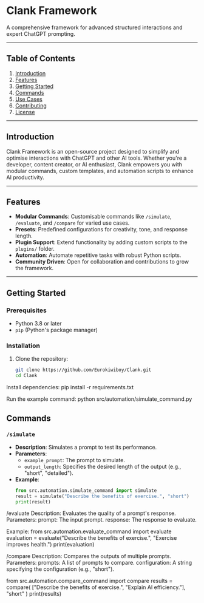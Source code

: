 # Clank Framework
A comprehensive framework for advanced structured interactions and expert ChatGPT prompting.

---

## Table of Contents
1. [Introduction](#introduction)
2. [Features](#features)
3. [Getting Started](#getting-started)
4. [Commands](#commands)
5. [Use Cases](#use-cases)
6. [Contributing](#contributing)
7. [License](#license)

---

## Introduction
Clank Framework is an open-source project designed to simplify and optimise interactions with ChatGPT and other AI tools. Whether you're a developer, content creator, or AI enthusiast, Clank empowers you with modular commands, custom templates, and automation scripts to enhance AI productivity.

---

## Features
- **Modular Commands**: Customisable commands like `/simulate`, `/evaluate`, and `/compare` for varied use cases.
- **Presets**: Predefined configurations for creativity, tone, and response length.
- **Plugin Support**: Extend functionality by adding custom scripts to the `plugins/` folder.
- **Automation**: Automate repetitive tasks with robust Python scripts.
- **Community Driven**: Open for collaboration and contributions to grow the framework.

---

## Getting Started
### Prerequisites
- Python 3.8 or later
- `pip` (Python's package manager)

### Installation
1. Clone the repository:
   ```bash
   git clone https://github.com/Eurokiwiboy/Clank.git
   cd Clank
Install dependencies:
pip install -r requirements.txt

Run the example command:
python src/automation/simulate_command.py


## Commands
### `/simulate`
- **Description**: Simulates a prompt to test its performance.
- **Parameters**: 
  - `example_prompt`: The prompt to simulate.
  - `output_length`: Specifies the desired length of the output (e.g., "short", "detailed").
- **Example**:
  ```python
  from src.automation.simulate_command import simulate
  result = simulate("Describe the benefits of exercise.", "short")
  print(result)

/evaluate
Description: Evaluates the quality of a prompt's response.
Parameters:
prompt: The input prompt.
response: The response to evaluate.

Example:
from src.automation.evaluate_command import evaluate
evaluation = evaluate("Describe the benefits of exercise.", "Exercise improves health.")
print(evaluation)

/compare
Description: Compares the outputs of multiple prompts.
Parameters:
prompts: A list of prompts to compare.
configuration: A string specifying the configuration (e.g., "short").

from src.automation.compare_command import compare
results = compare(
    ["Describe the benefits of exercise.", "Explain AI efficiency."],
    "short"
)
print(results)
